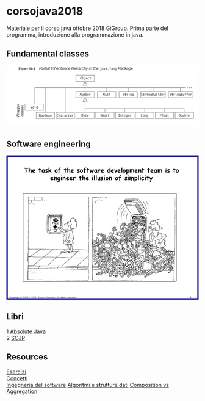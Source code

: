 # corsojava2018
Materiale per il corso java ottobre 2018 GiGroup.
Prima parte del programma, introduzione alla programmazione in java.

## Fundamental classes
![alt text](javalang.png "Java Lang")

## Software engineering
![alt text](illusion.jpg "Illusion")
 
## Libri
 1 [Absolute Java](https://drive.google.com/open?id=0B4b1SH9ZbeKnRFhhQVpnejRXS2s)  
 2 [SCJP](https://drive.google.com/open?id=0B4b1SH9ZbeKndnlVa2RKLXQ2clE)  

## Resources  
 [Esercizi](esercizi.md)  
 [Concetti](concetti.md)  
 [Ingegneria del software](http://sweng.web.cs.unibo.it/?page_id=856) 
 [Algoritmi e strutture dati](http://www.cs.unibo.it/~donat/alg.html) 
 [Composition vs Aggregation](https://stackoverflow.com/questions/1644273/what-is-the-difference-between-aggregation-composition-and-dependency)
 